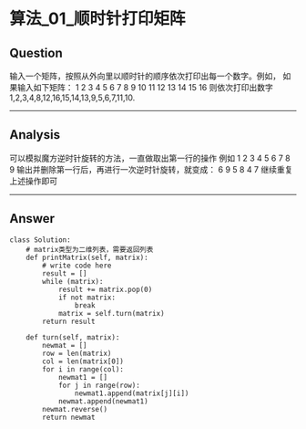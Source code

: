 # 算法_01_顺时针打印矩阵


## Question
输入一个矩阵，按照从外向里以顺时针的顺序依次打印出每一个数字。例如，
如果输入如下矩阵： 1 2 3 4 5 6 7 8 9 10 11 12 13 14 15 16
则依次打印出数字1,2,3,4,8,12,16,15,14,13,9,5,6,7,11,10.

----

## Analysis
可以模拟魔方逆时针旋转的方法，一直做取出第一行的操作
例如
1 2 3
4 5 6
7 8 9
输出并删除第一行后，再进行一次逆时针旋转，就变成：
6 9
5 8
4 7
继续重复上述操作即可

----

## Answer
```
class Solution:
    # matrix类型为二维列表，需要返回列表
    def printMatrix(self, matrix):
        # write code here
        result = []
        while (matrix):
            result += matrix.pop(0)
            if not matrix:
                break
            matrix = self.turn(matrix)
        return result

    def turn(self, matrix):
        newmat = []
        row = len(matrix)
        col = len(matrix[0])
        for i in range(col):
            newmat1 = []
            for j in range(row):
                newmat1.append(matrix[j][i])
            newmat.append(newmat1)
        newmat.reverse()
        return newmat
```
